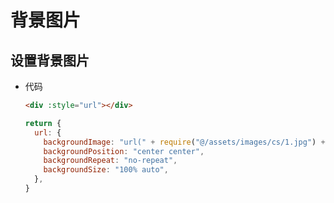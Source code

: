 # 背景图片

## 设置背景图片

  - 代码

    ```html
    <div :style="url"></div>
    ```

    ```js
    return {
      url: {
        backgroundImage: "url(" + require("@/assets/images/cs/1.jpg") + ") ",
        backgroundPosition: "center center",
        backgroundRepeat: "no-repeat",
        backgroundSize: "100% auto",
      },
    }
    ```
